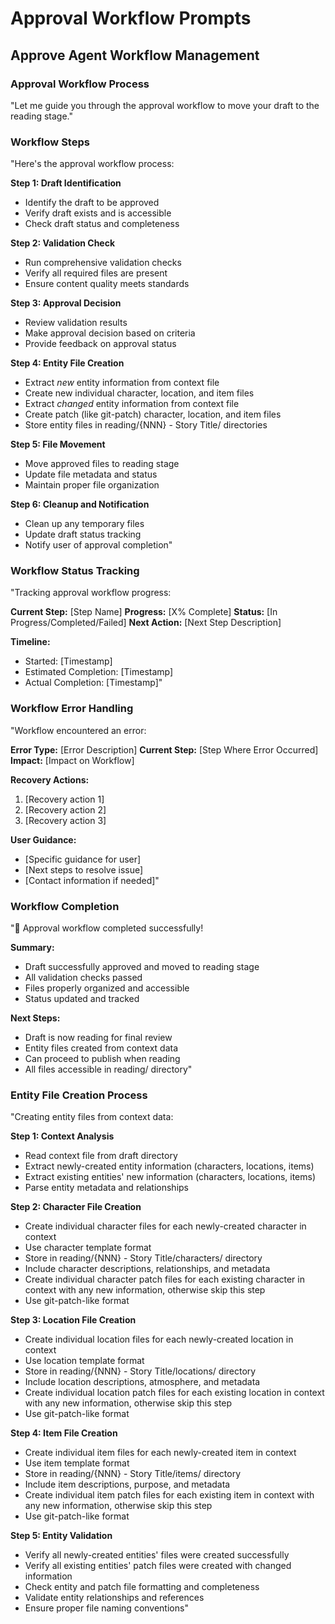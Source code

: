 # Approval Workflow Prompts

## Approve Agent Workflow Management

### Approval Workflow Process
"Let me guide you through the approval workflow to move your draft to the reading stage."

### Workflow Steps
"Here's the approval workflow process:

**Step 1: Draft Identification**
- Identify the draft to be approved
- Verify draft exists and is accessible
- Check draft status and completeness

**Step 2: Validation Check**
- Run comprehensive validation checks
- Verify all required files are present
- Ensure content quality meets standards

**Step 3: Approval Decision**
- Review validation results
- Make approval decision based on criteria
- Provide feedback on approval status

**Step 4: Entity File Creation**
- Extract *new* entity information from context file
- Create new individual character, location, and item files
- Extract *changed* entity information from context file
- Create patch (like git-patch) character, location, and item files
- Store entity files in reading/{NNN} - Story Title/ directories

**Step 5: File Movement**
- Move approved files to reading stage
- Update file metadata and status
- Maintain proper file organization

**Step 6: Cleanup and Notification**
- Clean up any temporary files
- Update draft status tracking
- Notify user of approval completion"

### Workflow Status Tracking
"Tracking approval workflow progress:

**Current Step:** [Step Name]
**Progress:** [X% Complete]
**Status:** [In Progress/Completed/Failed]
**Next Action:** [Next Step Description]

**Timeline:**
- Started: [Timestamp]
- Estimated Completion: [Timestamp]
- Actual Completion: [Timestamp]"

### Workflow Error Handling
"Workflow encountered an error:

**Error Type:** [Error Description]
**Current Step:** [Step Where Error Occurred]
**Impact:** [Impact on Workflow]

**Recovery Actions:**
1. [Recovery action 1]
2. [Recovery action 2]
3. [Recovery action 3]

**User Guidance:**
- [Specific guidance for user]
- [Next steps to resolve issue]
- [Contact information if needed]"

### Workflow Completion
"🎉 Approval workflow completed successfully!

**Summary:**
- Draft successfully approved and moved to reading stage
- All validation checks passed
- Files properly organized and accessible
- Status updated and tracked

**Next Steps:**
- Draft is now reading for final review
- Entity files created from context data
- Can proceed to publish when reading
- All files accessible in reading/ directory"

### Entity File Creation Process
"Creating entity files from context data:

**Step 1: Context Analysis**
- Read context file from draft directory
- Extract newly-created entity information (characters, locations, items)
- Extract existing entities' new information (characters, locations, items)
- Parse entity metadata and relationships

**Step 2: Character File Creation**
- Create individual character files for each newly-created character in context
- Use character template format
- Store in reading/{NNN} - Story Title/characters/ directory
- Include character descriptions, relationships, and metadata
- Create individual character patch files for each existing character in context with any new information, otherwise skip this step
- Use git-patch-like format

**Step 3: Location File Creation**
- Create individual location files for each newly-created location in context
- Use location template format
- Store in reading/{NNN} - Story Title/locations/ directory
- Include location descriptions, atmosphere, and metadata
- Create individual location patch files for each existing location in context with any new information, otherwise skip this step
- Use git-patch-like format

**Step 4: Item File Creation**
- Create individual item files for each newly-created item in context
- Use item template format
- Store in reading/{NNN} - Story Title/items/ directory
- Include item descriptions, purpose, and metadata
- Create individual item patch files for each existing item in context with any new information, otherwise skip this step
- Use git-patch-like format

**Step 5: Entity Validation**
- Verify all newly-created entities' files were created successfully
- Verify all existing entities' patch files were created with changed information
- Check entity and patch file formatting and completeness
- Validate entity relationships and references
- Ensure proper file naming conventions"
